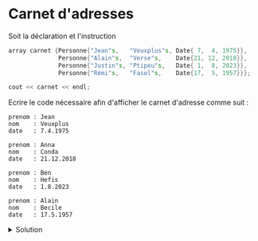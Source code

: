 # Carnet d'adresses

Soit la déclaration et l'instruction

~~~cpp
array carnet {Personne{"Jean"s,   "Veuxplus"s, Date{ 7,  4, 1975}},
              Personne{"Alain"s,  "Verse"s,    Date{21, 12, 2018}},
              Personne{"Justin"s, "Ptipeu"s,   Date{ 1,  8, 2023}},
              Personne{"Rémi"s,   "Fasol"s,    Date{17,  5, 1957}}};

cout << carnet << endl;
~~~

Ecrire le code nécessaire afin d'afficher le carnet d'adresse comme suit :

~~~
prenom : Jean
nom    : Veuxplus
date   : 7.4.1975

prenom : Anna
nom    : Conda
date   : 21.12.2018

prenom : Ben
nom    : Hefis
date   : 1.8.2023

prenom : Alain
nom    : Becile
date   : 17.5.1957
~~~

<details>
<summary>Solution</summary>

~~~cpp
struct Date {
   uint8_t  jour;
   uint8_t  mois;
   uint16_t annee;
};

struct Personne {
   string prenom;
   string nom;
   Date   date;
};

ostream& operator<< (ostream& os, const Date& d) {
   os << (int)d.jour << "." << (int)d.mois << "." << (int)d.annee;
   return os;
}

ostream& operator<< (ostream& os, const Personne& p) {
   os << "prenom : " << p.prenom  << endl;
   os << "nom    : " << p.nom     << endl;
   os << "date   : " << p.date    << endl;
   return os;
}

template <typename T, size_t taille>
ostream& operator<< (ostream& os, const array<T, taille> tab) {
   for(const T& t : tab)
      os << t << endl;
   return os;
}
~~~

-----------------------------------------------------

</details>
